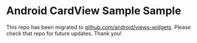 
Android CardView Sample Sample
===================================

This repo has been migrated to [github.com/android/views-widgets][1]. Please check that repo for future updates. Thank you!

[1]: https://github.com/android/views-widgets

